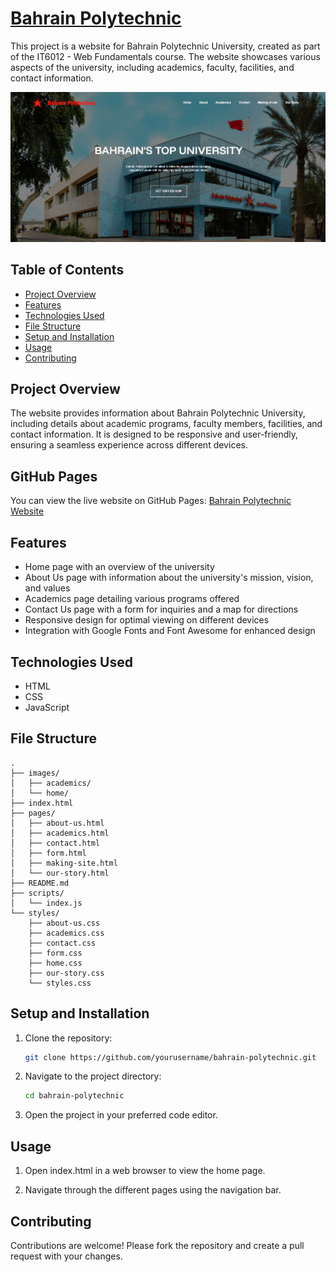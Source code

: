 # [Bahrain Polytechnic](https://hasanali117.github.io/Bahrain-Polytechnic/index.html)

This project is a website for Bahrain Polytechnic University, created as part of the IT6012 - Web Fundamentals course. The website showcases various aspects of the university, including academics, faculty, facilities, and contact information.

![Homepage](images/homepage.png)

## Table of Contents

- [Project Overview](#project-overview)
- [Features](#features)
- [Technologies Used](#technologies-used)
- [File Structure](#file-structure)
- [Setup and Installation](#setup-and-installation)
- [Usage](#usage)
- [Contributing](#contributing)

## Project Overview

The website provides information about Bahrain Polytechnic University, including details about academic programs, faculty members, facilities, and contact information. It is designed to be responsive and user-friendly, ensuring a seamless experience across different devices.

## GitHub Pages

You can view the live website on GitHub Pages: [Bahrain Polytechnic Website](https://hasanali117.github.io/Bahrain-Polytechnic/index.html)

## Features

- Home page with an overview of the university
- About Us page with information about the university's mission, vision, and values
- Academics page detailing various programs offered
- Contact Us page with a form for inquiries and a map for directions
- Responsive design for optimal viewing on different devices
- Integration with Google Fonts and Font Awesome for enhanced design

## Technologies Used

- HTML
- CSS
- JavaScript

## File Structure

```
.
├── images/
│   ├── academics/
│   └── home/
├── index.html
├── pages/
│   ├── about-us.html
│   ├── academics.html
│   ├── contact.html
│   ├── form.html
│   ├── making-site.html
│   └── our-story.html
├── README.md
├── scripts/
│   └── index.js
└── styles/
    ├── about-us.css
    ├── academics.css
    ├── contact.css
    ├── form.css
    ├── home.css
    ├── our-story.css
    └── styles.css
```

## Setup and Installation

1. Clone the repository:
   ```sh
   git clone https://github.com/yourusername/bahrain-polytechnic.git
   ```
2. Navigate to the project directory:
   ```sh
   cd bahrain-polytechnic
   ```
3. Open the project in your preferred code editor.

## Usage

1. Open index.html in a web browser to view the home page.

2. Navigate through the different pages using the navigation bar.

## Contributing

Contributions are welcome! Please fork the repository and create a pull request with your changes.
